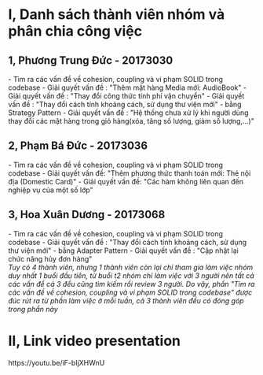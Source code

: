 <h1>I, Danh sách thành viên nhóm và phân chia công việc</h1>
<h2>1, Phương Trung Đức - 20173030</h2>
- Tìm ra các vấn đề về cohesion, coupling và vi phạm SOLID trong codebase
- Giải quyết vấn đề : "Thêm mặt hàng Media mới: AudioBook"
- Giải quyết vấn đề : "Thay đổi công thức tính phí vận chuyển"
- Giải quyết vấn đề : "Thay đổi cách tính khoảng cách, sử dụng thư viện mới" - bằng Strategy Pattern
- Giải quyết vấn đề : "Hệ thống chưa xử lý khi người dùng thay đổi các mặt hàng trong giỏ hàng(xóa, tăng số lượng, giảm số lượng,...)"
<h2>2, Phạm Bá Đức - 20173036</h2>
- Tìm ra các vấn đề về cohesion, coupling và vi phạm SOLID trong codebase
- Giải quyết vấn đề: "Thêm phương thức thanh toán mới: Thẻ nội địa (Domestic Card)"
- Giải quyết vấn đề: "Các hàm không liên quan đến nghiệp vụ của một số lớp"

<h2>3, Hoa Xuân Dương - 20173068</h2>
- Tìm ra các vấn đề về cohesion, coupling và vi phạm SOLID trong codebase
- Giải quyết vấn đề : "Thay đổi cách tính khoảng cách, sử dụng thư viện mới" - bằng Adapter Pattern
- Giải quyết vấn đề : "Cập nhật lại chức năng hủy đơn hàng"
<br/>
<i>Tuy có 4 thành viên, nhưng 1 thành viên còn lại chỉ tham gia làm việc nhóm duy nhất 1 buổi đầu tiên,
từ buổi t2 nhóm chỉ làm việc với 3 người nên tất cả các vấn đề cả 3 đều cũng tìm kiếm rồi review 3 người. Do vậy, phần "Tìm ra các vấn đề về cohesion, coupling và vi phạm SOLID trong codebase" được đúc rút ra từ phần làm việc ở mỗi tuần, cả 3 thành viên đều có đóng góp trong phần này</i>

<h1>II, Link video presentation</h1>
https://youtu.be/iF-bIjXHWnU
